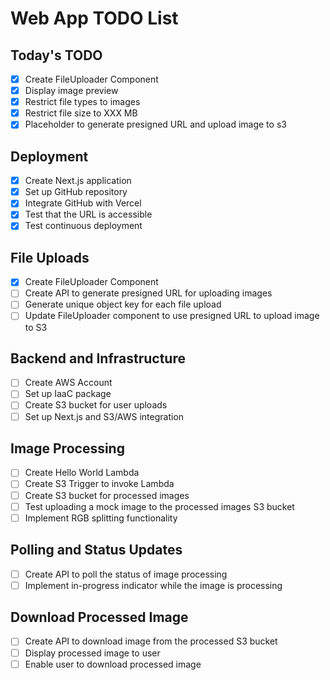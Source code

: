 # Web App TODO List

## Today's TODO
- [X] Create FileUploader Component
- [X] Display image preview
- [X] Restrict file types to images
- [X] Restrict file size to XXX MB
- [X] Placeholder to generate presigned URL and upload image to s3

## Deployment
- [X] Create Next.js application
- [X] Set up GitHub repository
- [X] Integrate GitHub with Vercel
- [X] Test that the URL is accessible
- [X] Test continuous deployment

## File Uploads
- [X] Create FileUploader Component
- [ ] Create API to generate presigned URL for uploading images
- [ ] Generate unique object key for each file upload
- [ ] Update FileUploader component to use presigned URL to upload image to S3

## Backend and Infrastructure
- [ ] Create AWS Account
- [ ] Set up IaaC package
- [ ] Create S3 bucket for user uploads
- [ ] Set up Next.js and S3/AWS integration

## Image Processing
- [ ] Create Hello World Lambda
- [ ] Create S3 Trigger to invoke Lambda
- [ ] Create S3 bucket for processed images
- [ ] Test uploading a mock image to the processed images S3 bucket
- [ ] Implement RGB splitting functionality

## Polling and Status Updates
- [ ] Create API to poll the status of image processing
- [ ] Implement in-progress indicator while the image is processing

## Download Processed Image
- [ ] Create API to download image from the processed S3 bucket
- [ ] Display processed image to user
- [ ] Enable user to download processed image
